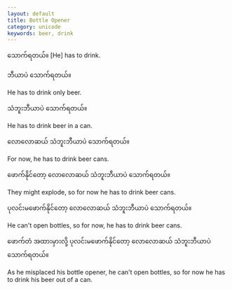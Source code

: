 ```yaml
---
layout: default
title: Bottle Opener
category: unicode
keywords: beer, drink
---
```


<p><span class='mm3'>သောက်ရတယ်။</span> [He] has to drink.</p>
<p class="hide-trigger"><span class='mm3'>ဘီယာပဲ သောက်ရတယ်။</span></p>
<p class='hide-this'>He has to drink only beer.</p>

<p class="hide-trigger"><span class='mm3'>သံဘူးဘီယာပဲ သောက်ရတယ်။</span></p>
<p class='hide-this'>He has to drink beer in a can.</p>

<p class="hide-trigger"><span class='mm3'>လောလောဆယ် သံဘူးဘီယာပဲ သောက်ရတယ်။</span></p>
<p class='hide-this'>For now, he has to drink beer cans.</p>

<p class="hide-trigger"><span class='mm3'>ဖောက်နိုင်တော့ လောလောဆယ် သံဘူးဘီယာပဲ သောက်ရတယ်။</span></p>
<p class='hide-this'>They might explode, so for now he has to drink beer cans.</p>

<p class="hide-trigger"><span class='mm3'>ပုလင်းမဖောက်နိုင်တော့ လောလောဆယ် သံဘူးဘီယာပဲ သောက်ရတယ်။</span></p>
<p class='hide-this'>He can't open bottles, so for now, he has to drink beer cans.</p>

<p class="hide-trigger"><span class='mm3'>ဖောက်တံ အထားမှားလို့ ပုလင်းမဖောက်နိုင်တော့ လောလောဆယ် သံဘူးဘီယာပဲ သောက်ရတယ်။</span></p>
<p class='hide-this'>As he misplaced his bottle opener, he can't open bottles, so for now he has to drink his beer out of a can.</p>
